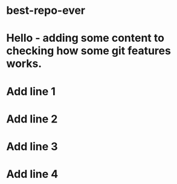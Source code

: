 # best-repo-ever
# Hello - adding some content to checking how some git features works.
# Add line 1
# Add line 2
# Add line 3
# Add line 4

